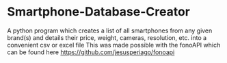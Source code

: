 # Smartphone-Database-Creator
A python program which creates a list of all smartphones from any given brand(s) and details their price, weight, cameras, resolution, etc. into a convenient csv or excel file
This was made possible with the fonoAPI which can be found here https://github.com/jesusperiago/fonoapi
